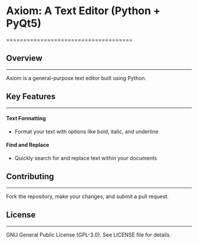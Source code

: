 # Axiom: A Text Editor (Python + PyQt5)
=====================================

## Overview
--------

Axiom is a general-purpose text editor built using Python.

## Key Features
--------------

#### Text Formatting

* Format your text with options like bold, italic, and underline

#### Find and Replace

* Quickly search for and replace text within your documents


## Contributing
------------

Fork the repository, make your changes, and submit a pull request.

## License
-------

GNU General Public License (GPL-3.0). See LICENSE file for details.

